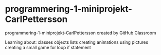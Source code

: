 # programmering-1-miniprojekt-CarlPettersson
programmering-1-miniprojekt-CarlPettersson created by GitHub Classroom

Learning about:
    classes
    objects
    lists
    creating animations
    using pictures
    creating a small game
    for loop
    if statement
  
